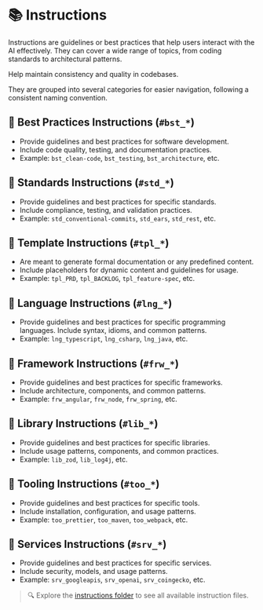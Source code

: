 # 📚 Instructions

Instructions are guidelines or best practices that help users interact with the AI effectively. They can cover a wide range of topics, from coding standards to architectural patterns.

Help maintain consistency and quality in codebases.

They are grouped into several categories for easier navigation, following a consistent naming convention.

## 📒 Best Practices Instructions (`#bst_*`)
- Provide guidelines and best practices for software development.
- Include code quality, testing, and documentation practices.
- Example: `bst_clean-code`, `bst_testing`, `bst_architecture`, etc.
  
## 📒 Standards Instructions (`#std_*`)
- Provide guidelines and best practices for specific standards.
- Include compliance, testing, and validation practices.
- Example: `std_conventional-commits`, `std_ears`, `std_rest`, etc.

## 📒 Template Instructions (`#tpl_*`)
- Are meant to generate formal documentation or any predefined content.
- Include placeholders for dynamic content and guidelines for usage.
- Example: `tpl_PRD`, `tpl_BACKLOG`, `tpl_feature-spec`, etc.

## 📒 Language Instructions (`#lng_*`)
- Provide guidelines and best practices for specific programming languages.
 Include syntax, idioms, and common patterns.
 - Example: `lng_typescript`, `lng_csharp`, `lng_java`, etc.

## 📒 Framework Instructions (`#frw_*`)
- Provide guidelines and best practices for specific frameworks.
- Include architecture, components, and common patterns.
- Example: `frw_angular`, `frw_node`, `frw_spring`, etc.

## 📒 Library Instructions (`#lib_*`)
- Provide guidelines and best practices for specific libraries.
- Include usage patterns, components, and common practices.
- Example: `lib_zod`, `lib_log4j`, etc.

## 📒 Tooling Instructions (`#too_*`)
- Provide guidelines and best practices for specific tools.
- Include installation, configuration, and usage patterns.
- Example: `too_prettier`, `too_maven`, `too_webpack`, etc.

## 📒 Services Instructions (`#srv_*`)
- Provide guidelines and best practices for specific services.
- Include security, models, and usage patterns.
- Example: `srv_googleapis`, `srv_openai`, `srv_coingecko`, etc.


> 🔍 Explore the [instructions folder](https://github.com/AIDDbot/AIDDbot/tree/main/.github/instructions) to see all available instruction files.